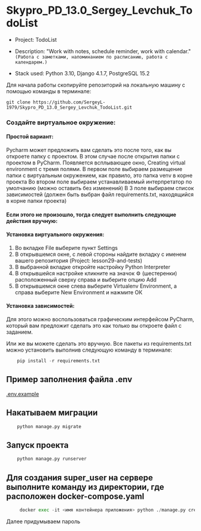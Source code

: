 # Skypro_PD_13.0_Sergey_Levchuk_TodoList

* Project: TodoList
* Description: "Work with notes, schedule reminder, work with calendar." \
`(Работа с заметками, напоминанием по расписанию, работа с календарем.)`

* Stack used: Python 3.10, Django 4.1.7, PostgreSQL 15.2

Для начала работы скопируйте репозиторий на локальную машину с помощью команды в терминале:

`git clone https://github.com/SergeyL-1979/Skypro_PD_13.0_Sergey_Levchuk_TodoList.git`

### Создайте виртуальное окружение:

#### Простой вариант:
Pycharm может предложить вам сделать это после того, как вы откроете папку с проектом.
В этом случае после открытия папки с проектом в PyCharm.
Появляется всплывающее окно, Creating virtual environment c тремя полями.
В первом поле выбираем размещение папки с виртуальным окружением, как правило, это папка venv
в корне проекта
Во втором поле выбираем устанавливаемый интерпретатор по умолчанию (можно оставить без изменений)
В 3 поле выбираем список зависимостей (должен быть выбран файл requirements.txt, 
находящийся в корне папки проекта)

#### Если этого не произошло, тогда следует выполнить следующие действия вручную:
#### Установка виртуального окружения:
1. Во вкладке File выберите пункт Settings
2. В открывшемся окне, с левой стороны найдите вкладку с именем
вашего репозитория (Project: lesson29-and-tests)
3. В выбранной вкладке откройте настройку Python Interpreter
4. В открывшейся настройке кликните на значок ⚙ (шестеренки) 
расположенный сверху справа и выберите опцию Add
5. В открывшемся окне слева выберите Virtualenv Environment, 
а справа выберите New Environment и нажмите ОК

#### Установка зависимостей:
Для этого можно воспользоваться графическим интерфейсом PyCharm,
который вам предложит сделать это как только вы откроете файл с заданием.

Или же вы можете сделать это вручную.
Все пакеты из requirements.txt можно установить выполнив следующую команду в терминале: 
```python
    pip install -r requirements.txt
```

## Пример заполнения файла .env
[.env.example](.env.example)

## Накатываем миграции
```python
    python manage.py migrate
```

## Запуск проекта
```python
    python manage.py runserver
```

## Для создания super_user на сервере выполните команду из директории, где расположен docker-compose.yaml
```python
     docker exec -it <имя контейнера приложения> python ./manage.py createsuperuser --username=admin --email='admin@example.com'
```
Далее придумываем пароль